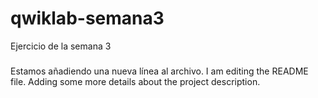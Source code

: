 # qwiklab-semana3
Ejercicio de la semana 3

###

Estamos añadiendo una nueva línea al archivo.
I am editing the README file. Adding some more details about the project description.
